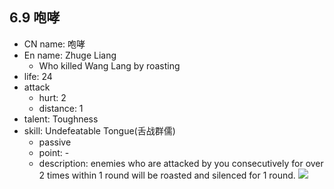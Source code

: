 ## 6.9 咆哮 
- CN name: 咆哮
- En name: Zhuge Liang
	- Who killed Wang Lang by roasting
- life: 24
- attack
	- hurt: 2
	- distance: 1
- talent: Toughness
- skill: Undefeatable Tongue(舌战群儒)
	- passive
	- point: -
	- description: enemies who are attacked by you consecutively for over 2 times within 1 round will be roasted and silenced for 1 round.
![](https://imgsa.baidu.com/forum/w%3D580/sign=48e159db526034a829e2b889fb1149d9/3467f3dde71190efa7024205c01b9d16fffa60c6.jpg)  
